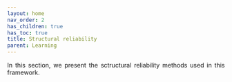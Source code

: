 ```yaml
---
layout: home
nav_order: 2
has_children: true
has_toc: true
title: Structural reliability
parent: Learning
---
```


<!--Don't delete ths script-->
<script src = "https://polyfill.io/v3/polyfill.min.js?features=es6"></script>
<script id = "MathJax-script" async src="https://cdn.jsdelivr.net/npm/mathjax@3/es5/tex-mml-chtml.js"></script>
<!--Don't delete ths script-->

<p align="justify">In this section, we present the sctructural reliability methods used in this framework.</p>

